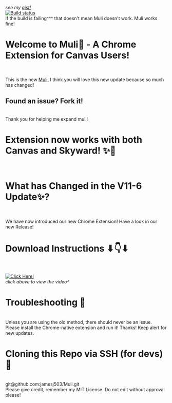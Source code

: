 *see my [gist!](https://gist.github.com/jamesj503/19e07bd3bd72c2b04786f620c8cbbf5c)*<br>
[![Build status](https://travis-ci.org/mathiasbynens/he.svg?branch=master)](https://travis-ci.org/jamesj503/muli) <br>
If the build is failing^^^ that doesn't mean Muli doesn't work. Muli works fine!
<br>

# Welcome to Muli👏 - A Chrome Extension for Canvas Users!
<br>

This is the new [Muli.](https://github.com/jamesj503/Muli/releases) I think you will love this new update because so much has changed!
<br>

## Found an issue? Fork it!
<br>
Thank you for helping me expand muli!
<br>

# Extension now works with both Canvas and Skyward! ✨🎉
<br>

# What has Changed in the V11-6 Update✨?
<br>

We have now introduced our new Chrome Extension! Have a look in our new Release!
<br>

# Download Instructions ⬇👇⬇
<br>

[![Click Here!](http://img.youtube.com/vi/aniDeL926mQ/0.jpg)](http://www.youtube.com/watch?v=aniDeL926mQ "How to Install a Chrome Extension from GitHub")
<br>
*click above to view the video^*
<br>

# Troubleshooting 🔫

<br>
Unless you are using the old method, there should never be an issue. Please install the Chrome-native extension and run it! Thanks! Keep alert for new updates.
<br>

# Cloning this Repo via SSH (for devs) 🎁
<br>
git@github.com:jamesj503/Muli.git
<br>
Please give credit, remember my MIT License. Do not edit without approval please!


